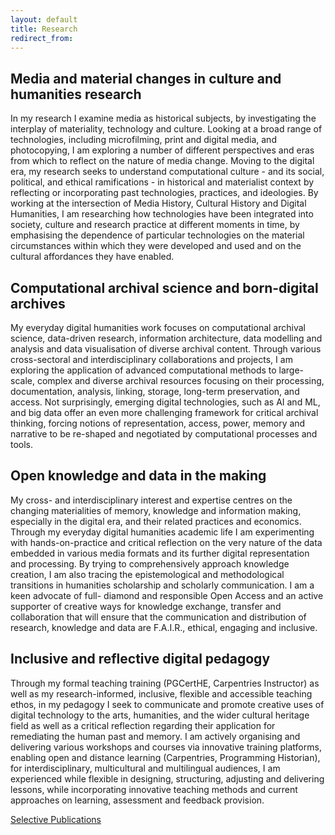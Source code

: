 ```yaml
---
layout: default
title: Research
redirect_from: 
---
```


## Media and material changes in culture and humanities research 
In my research I examine media as historical subjects, by investigating the interplay of materiality, technology and culture. Looking at a broad range of technologies, including microfilming, print and digital media, and photocopying, I am exploring a number of different perspectives and eras from which to reflect on the nature of media change. Moving to the digital era, my research seeks to understand computational culture - and its social, political, and ethical ramifications - in historical and materialist context by reflecting or incorporating past technologies, practices, and ideologies. By working at the intersection of Media History, Cultural History and Digital Humanities, I am researching how technologies have been integrated into society, culture and research practice at different moments in time, by emphasising the dependence of particular technologies on the material circumstances within which they were developed and used and on the cultural affordances they have enabled. 

## Computational archival science and born-digital archives  
My everyday digital humanities work focuses on computational archival science, data-driven research, information architecture, data modelling and analysis and data visualisation of diverse archival content. Through various cross-sectoral and interdisciplinary collaborations and projects, I am exploring the application of advanced computational methods to large-scale, complex and diverse archival resources focusing on their processing, documentation, analysis, linking, storage, long-term preservation, and access. Not surprisingly, emerging digital technologies, such as AI and ML, and big data offer an even more challenging framework for critical archival thinking, forcing notions of representation, access, power, memory and narrative to be re-shaped and negotiated by computational processes and tools. 

## Open knowledge and data in the making 
My cross- and interdisciplinary interest and expertise centres on the changing materialities of memory, knowledge and information making, especially in the digital era, and their related practices and economics. Through my everyday digital humanities academic life I am experimenting with hands-on-practice and critical reflection on the very nature of the data embedded in various media formats and its further digital representation and processing. By trying to comprehensively approach knowledge creation, I am also tracing the epistemological and methodological transitions in humanities scholarship and scholarly communication. I am a keen advocate of full- diamond and responsible Open Access and an active supporter of creative ways for knowledge exchange, transfer and collaboration that will ensure that the communication and distribution of research, knowledge and data are F.A.I.R., ethical, engaging and inclusive.

## Inclusive and reflective digital pedagogy
Through my formal teaching training (PGCertHE, Carpentries Instructor) as well as my research-informed, inclusive, flexible and accessible teaching ethos, in my pedagogy I seek to communicate and promote creative uses of digital technology to the arts, humanities, and the wider cultural heritage field as well as a critical reflection regarding their application for remediating the human past and memory. I am actively organising and delivering various workshops and courses via innovative training platforms, enabling open and distance learning (Carpentries, Programming Historian), for interdisciplinary, multicultural and multilingual audiences, I am experienced while flexible in designing, structuring, adjusting and delivering lessons, while incorporating innovative teaching methods and current approaches on learning, assessment and feedback provision. 


[Selective Publications](publications)
